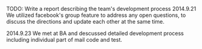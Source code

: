 TODO: Write a report describing the team's development process
2014.9.21 We utilized facebook's group feature to address any open questions, to discuss the directions and update each other at the same time.

2014.9.23 We met at BA and descussed detailed development process including individual part of mail code and test.